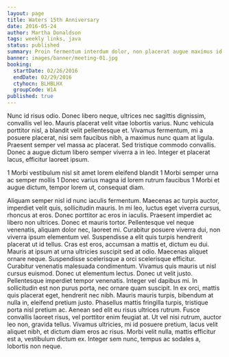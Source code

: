 ```yaml
---
layout: page
title: Waters 15th Anniversary
date: 2016-05-24
author: Martha Donaldson
tags: weekly links, java
status: published
summary: Proin fermentum interdum dolor, non placerat augue maximus id.
banner: images/banner/meeting-01.jpg
booking:
  startDate: 02/26/2016
  endDate: 02/29/2016
  ctyhocn: BLHBLHX
  groupCode: W1A
published: true
---
```

Nunc id risus odio. Donec libero neque, ultrices nec sagittis dignissim, convallis vel leo. Mauris placerat velit vitae lobortis varius. Nunc vehicula porttitor nisl, a blandit velit pellentesque et. Vivamus fermentum, mi a posuere placerat, nisi sem faucibus nibh, a maximus nunc quam at ligula. Praesent semper vel massa ac placerat. Sed tristique commodo convallis. Donec a augue dictum libero semper viverra a in leo. Integer et placerat lacus, efficitur laoreet ipsum.

1 Morbi vestibulum nisl sit amet lorem eleifend blandit
1 Morbi semper urna ac semper mollis
1 Donec varius magna id lorem rutrum faucibus
1 Morbi et augue dictum, tempor lorem ut, consequat diam.

Aliquam semper nisl id nunc iaculis fermentum. Maecenas ac turpis auctor, imperdiet velit quis, sollicitudin mauris. In mi leo, luctus eget viverra cursus, rhoncus at eros. Donec porttitor ac eros in iaculis. Praesent imperdiet ac libero non ultrices. Donec et mauris tortor. Pellentesque vel neque venenatis, aliquam dolor nec, laoreet mi. Curabitur posuere viverra dui, non viverra ipsum elementum vel. Suspendisse a elit quis turpis hendrerit placerat ut id tellus. Cras est eros, accumsan a mattis et, dictum eu dui. Mauris at ipsum at urna ultricies suscipit sed at odio. Maecenas aliquet ornare neque. Suspendisse scelerisque a orci scelerisque efficitur. Curabitur venenatis malesuada condimentum.
Vivamus quis mauris ut nisl cursus euismod. Donec ut elementum lectus. Donec ut velit justo. Pellentesque imperdiet tempor venenatis. Integer vel dapibus mi. In sollicitudin est non purus porta, nec ornare quam suscipit. In ex orci, mattis quis placerat eget, hendrerit nec nibh. Mauris mauris turpis, bibendum at nulla in, eleifend pretium justo. Phasellus mattis fringilla turpis, tristique porta nisl pretium ac. Aenean sed elit eu risus ultrices rutrum. Fusce convallis laoreet risus, vel porttitor enim feugiat at. Ut vel nisi rutrum, auctor leo non, gravida tellus. Vivamus ultricies, mi id posuere pretium, lacus velit aliquet nibh, et dictum diam eros ac risus. Morbi velit nulla, mattis efficitur est a, vestibulum dictum ex. Integer sem nunc, tempus ac sodales a, lobortis non neque.
